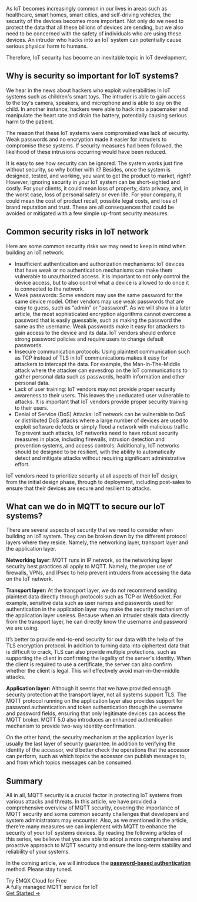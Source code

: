 As IoT becomes increasingly common in our lives in areas such as healthcare, smart homes, smart cities, and self-driving vehicles, the security of the devices becomes more important. Not only do we need to protect the data that all these billions of devices are sending, but we also need to be concerned with the safety of individuals who are using these devices. An intruder who hacks into an IoT system can potentially cause serious physical harm to humans.

Therefore, IoT security has become an inevitable topic in IoT development.

## Why is security so important for IoT systems?

We hear in the news about hackers who exploit vulnerabilities in IoT systems such as children's smart toys. The intruder is able to gain access to the toy's camera, speakers, and microphone and is able to spy on the child. In another instance, hackers were able to hack into a pacemaker and manipulate the heart rate and drain the battery, potentially causing serious harm to the patient.  

The reason that these IoT systems were compromised was lack of security. Weak passwords and no encryption made it easier for intruders to compromise these systems. If security measures had been followed, the likelihood of these intrusions occurring would have been reduced. 

It is easy to see how security can be ignored. The system works just fine without security, so why bother with it? Besides, once the system is designed, tested, and working, you want to get the product to market, right? However, ignoring security in your IoT system can be short-sighted and costly. For your clients, it could mean loss of property, data privacy, and, in the worst case, loss of personal safety or even life. For your company, it could mean the cost of product recall, possible legal costs, and loss of brand reputation and trust. These are all consequences that could be avoided or mitigated with a few simple up-front security measures.

## Common security risks in IoT network

Here are some common security risks we may need to keep in mind when building an IoT network.

- Insufficient authentication and authorization mechanisms: IoT devices that have weak or no authentication mechanisms can make them vulnerable to unauthorized access. It is important to not only control the device access, but to also control what a device is allowed to do once it is connected to the network.
- Weak passwords: Some vendors may use the same password for the same device model.  Other vendors may use weak passwords that are easy to guess, such as “admin” or “password”.  As we will show in a later article, the most sophisticated encryption algorithms cannot overcome a password that is easily guessable, such as making the password the same as the username.   Weak passwords make it easy for attackers to gain access to the device and its data. IoT vendors should enforce strong password policies and require users to change default passwords.  
- Insecure communication protocols: Using plaintext communication such as TCP instead of TLS in IoT communications makes it easy for attackers to intercept the data. For example, the Man-In-The-Middle attack where the attacker can eavesdrop on the IoT communications to gather personal data such as passwords, health information and other personal data.
- Lack of user training: IoT vendors may not provide proper security awareness to their users.  This leaves the uneducated user vulnerable to attacks. It is important that IoT vendors provide proper security training to their users.
- Denial of Service (DoS) Attacks: IoT network can be vulnerable to DoS or distributed DoS attacks where a large number of devices are used to exploit software defects or simply flood a network with malicious traffic. To prevent such attacks, IoT networks need to have robust security measures in place, including firewalls, intrusion detection and prevention systems, and access controls. Additionally, IoT networks should be designed to be resilient, with the ability to automatically detect and mitigate attacks without requiring significant administrative effort. 

IoT vendors need to prioritize security at all aspects of their IoT design, from the initial design phase, through to deployment, including post-sales to ensure that their devices are secure and resilient to attacks.

## What can we do in MQTT to secure our IoT systems?

There are several aspects of security that we need to consider when building an IoT system. They can be broken down by the different protocol layers where they reside. Namely, the networking layer, transport layer and the application layer.

**Networking layer**: MQTT runs in IP network, so the networking layer security best practices all apply to MQTT.  Namely, the proper use of firewalls, VPNs, and IPsec to help prevent intruders from accessing the data on the IoT network.

**Transport layer:** At the transport layer, we do not recommend sending plaintext data directly through protocols such as TCP or WebSocket. For example, sensitive data such as user names and passwords used for authentication in the application layer may make the security mechanism of the application layer useless. Because when an intruder steals data directly from the transport layer, he can directly know the username and password we are using.

It’s better to provide end-to-end security for our data with the help of the TLS encryption protocol. In addition to turning data into ciphertext data that is difficult to crack, TLS can also provide multiple protections, such as supporting the client in confirming the legality of the server's identity. When the client is required to use a certificate, the server can also confirm whether the client is legal. This will effectively avoid man-in-the-middle attacks.

**Application layer:** Although it seems that we have provided enough security protection at the transport layer, not all systems support TLS. The MQTT protocol running on the application layer also provides support for password authentication and token authentication through the username and password fields, ensuring that only legitimate devices can access the MQTT broker. MQTT 5.0 also introduces an enhanced authentication mechanism to provide two-way identity confirmation.

On the other hand, the security mechanism at the application layer is usually the last layer of security guarantee. In addition to verifying the identity of the accessor, we'd better check the operations that the accessor can perform, such as which topics the accessor can publish messages to, and from which topics messages can be consumed.

## Summary

All in all, MQTT security is a crucial factor in protecting IoT systems from various attacks and threats. In this article, we have provided a comprehensive overview of MQTT security, covering the importance of MQTT security and some common security challenges that developers and system administrators may encounter. Also, as we mentioned in the article, there’re many measures we can implement with MQTT to enhance the security of your IoT systems devices. By reading the following articles of this series, we believe that you are able to adopt a more comprehensive and proactive approach to MQTT security and ensure the long-term stability and reliability of your systems.

In the coming article, we will introduce the [**password-based authentication**](https://www.emqx.com/en/blog/securing-mqtt-with-username-and-password-authentication) method. Please stay tuned.


<section class="promotion">
    <div>
        Try EMQX Cloud for Free
        <div class="is-size-14 is-text-normal has-text-weight-normal">A fully managed MQTT service for IoT</div>
    </div>
    <a href="https://accounts.emqx.com/signup?continue=https://cloud-intl.emqx.com/console/deployments/0?oper=new" class="button is-gradient px-5">Get Started →</a>
</section>
